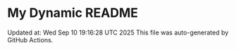 # My Dynamic README
Updated at: Wed Sep 10 19:16:28 UTC 2025
This file was auto-generated by GitHub Actions.
